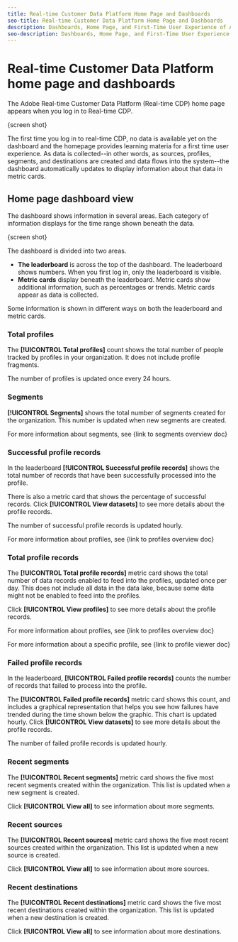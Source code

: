 ```yaml
---
title: Real-time Customer Data Platform Home Page and Dashboards
seo-title: Real-time Customer Data Platform Home Page and Dashboards
description: Dashboards, Home Page, and First-Time User Experience of Adobe Experience Platform
seo-description: Dashboards, Home Page, and First-Time User Experience of Adobe Experience Platform
---
```


# Real-time Customer Data Platform home page and dashboards

The Adobe Real-time Customer Data Platform (Real-time CDP) home page appears when you log in to Real-time CDP.

{screen shot}

The first time you log in to real-time CDP, no data is available yet on the dashboard and the homepage provides learning materia for a first time user experience. As data is collected--in other words, as sources, profiles, segments, and destinations are created and data flows into the system--the dashboard automatically updates to display information about that data in metric cards. 

## Home page dashboard view

The dashboard shows information in several areas. Each category of information displays for the time range shown beneath the data.

{screen shot}

The dashboard is divided into two areas.

* **The leaderboard** is across the top of the dashboard. The leaderboard shows numbers. When you first log in, only the leaderboard is visible.
* **Metric cards** display beneath the leaderboard. Metric cards show additional information, such as percentages or trends. Metric cards appear as data is collected.

Some information is shown in different ways on both the leaderboard and metric cards.

### Total profiles

The **[!UICONTROL Total profiles]** count shows the total number of people tracked by profiles in your organization. It does not include profile fragments.

The number of profiles is updated once every 24 hours.

### Segments

**[!UICONTROL Segments]** shows the total number of segments created for the organization. This number is updated when new segments are created.

For more information about segments, see {link to segments overview doc}

### Successful profile records

In the leaderboard **[!UICONTROL Successful profile records]** shows the total number of records that have been successfully processed into the profile.

There is also a metric card that shows the percentage of successful records. Click **[!UICONTROL View datasets]** to see more details about the profile records.

The number of successful profile records is updated hourly.

For more information about profiles, see {link to profiles overview doc}

### Total profile records

The **[!UICONTROL Total profile records]** metric card shows the total number of data records enabled to feed into the profiles, updated once per day. This does not include all data in the data lake, because some data might not be enabled to feed into the profiles.

Click **[!UICONTROL View profiles]** to see more details about the profile records.

For more information about profiles, see {link to profiles overview doc}

For more information about a specific profile, see {link to profile viewer doc}

### Failed profile records

In the leaderboard, **[!UICONTROL Failed profile records]** counts the number of records that failed to process into the profile.

The **[!UICONTROL Failed profile records]** metric card shows this count, and includes a graphical representation that helps you see how failures have trended during the time shown below the graphic. This chart is updated hourly. Click **[!UICONTROL View datasets]** to see more details about the profile records.

The number of failed profile records is updated hourly.

### Recent segments

The **[!UICONTROL Recent segments]** metric card shows the five most recent segments created within the organization. This list is updated when a new segment is created.

Click **[!UICONTROL View all]** to see information about more segments.

### Recent sources

The **[!UICONTROL Recent sources]** metric card shows the five most recent sources created within the organization. This list is updated when a new source is created.

Click **[!UICONTROL View all]** to see information about more sources.

### Recent destinations

The **[!UICONTROL Recent destinations]** metric card shows the five most recent destinations created within the organization. This list is updated when a new destination is created.

Click **[!UICONTROL View all]** to see information about more destinations.
